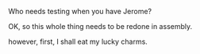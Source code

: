 Who needs testing when you have Jerome?

OK, so this whole thing needs to be redone in assembly.

however, first,  I shall eat my lucky charms.

